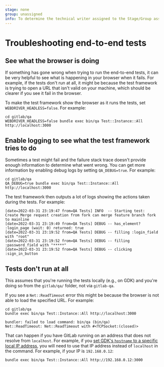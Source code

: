 ```yaml
---
stage: none
group: unassigned
info: To determine the technical writer assigned to the Stage/Group associated with this page, see https://about.gitlab.com/handbook/engineering/ux/technical-writing/#assignments
---
```


# Troubleshooting end-to-end tests

## See what the browser is doing

If something has gone wrong when trying to run the end-to-end tests, it can be
very helpful to see what is happening in your browser when it fails. For example,
if the tests don't run at all, it might be because the test framework is trying to
open a URL that isn't valid on your machine, which should be clearer if you see
it fail in the browser.

To make the test framework show the browser as it runs the tests,
set `WEBDRIVER_HEADLESS=false`. For example:

```shell
cd gitlab/qa
WEBDRIVER_HEADLESS=false bundle exec bin/qa Test::Instance::All http://localhost:3000
```

## Enable logging to see what the test framework tries to do

Sometimes a test might fail and the failure stack trace doesn't provide enough
information to determine what went wrong. You can get more information by enabling
debug logs by setting `QA_DEBUG=true`. For example:

```shell
cd gitlab/qa
QA_DEBUG=true bundle exec bin/qa Test::Instance::All http://localhost:3000
```

The test framework then outputs a lot of logs showing the actions taken during
the tests. For example:

```plaintext
[date=2022-03-31 23:19:47 from=QA Tests] INFO  -- Starting test: Create Merge request creation from fork can merge feature branch fork to mainline
[date=2022-03-31 23:19:49 from=QA Tests] DEBUG -- has_element? :login_page (wait: 0) returned: true
[date=2022-03-31 23:19:52 from=QA Tests] DEBUG -- filling :login_field with "root"
[date=2022-03-31 23:19:52 from=QA Tests] DEBUG -- filling :password_field with "*****"
[date=2022-03-31 23:19:52 from=QA Tests] DEBUG -- clicking :sign_in_button
```

## Tests don't run at all

This assumes that you're running the tests locally (e.g., on GDK) and you're doing
so from the `gitlab/qa/` folder, not via `gitlab-qa`.

If you see a `Net::ReadTimeout` error this might be because the browser is not able
to load the specified URL. For example:

```shell
cd gitlab/qa
bundle exec bin/qa Test::Instance::All http://localhost:3000

bundler: failed to load command: bin/qa (bin/qa)
Net::ReadTimeout: Net::ReadTimeout with #<TCPSocket:(closed)>
```

That can happen if you have GitLab running on an address that does not resolve
from `localhost`. For example, if you
[set GDK's `hostname` to a specific local IP address](https://gitlab.com/gitlab-org/gitlab-qa/-/blob/master/docs/run_qa_against_gdk.md#run-qa-tests-against-your-gdk-setup),
you will need to use that IP address instead of `localhost` in the command.
For example, if your IP is `192.168.0.12`:

```shell
bundle exec bin/qa Test::Instance::All http://192.168.0.12:3000
```
